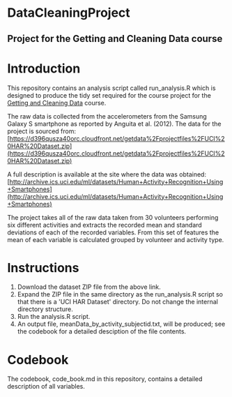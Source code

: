 DataCleaningProject
===================

Project for the Getting and Cleaning Data course 
------------------------------------------------

# Introduction

This repository contains an analysis script called run_analysis.R which is designed to produce the tidy set required for the course project for the [Getting and Cleaning Data](https://class.coursera.org/getdata-004/) course.

The raw data is collected from the accelerometers from the Samsung Galaxy S smartphone as reported by Anguita et al. (2012). The data for the project is sourced from: 
[https://d396qusza40orc.cloudfront.net/getdata%2Fprojectfiles%2FUCI%20HAR%20Dataset.zip](https://d396qusza40orc.cloudfront.net/getdata%2Fprojectfiles%2FUCI%20HAR%20Dataset.zip) 

A full description is available at the site where the data was obtained: 
[http://archive.ics.uci.edu/ml/datasets/Human+Activity+Recognition+Using+Smartphones](http://archive.ics.uci.edu/ml/datasets/Human+Activity+Recognition+Using+Smartphones) 

The project takes all of the raw data taken from 30 volunteers performing six different activities and extracts the recorded mean and standard deviations of each of the recorded variables.  From this set of features the mean of each variable is calculated grouped by volunteer and activity type.

# Instructions
1. Download the dataset ZIP file from the above link.
2. Expand the ZIP file in the same directory as the run_analysis.R script so that there is a 'UCI HAR Dataset' directory. Do not change the internal directory structure.
3. Run the analysis.R script.
4. An output file, meanData_by_activity_subjectid.txt, will be produced; see the codebook for a detailed desciption of the file contents.

# Codebook
The codebook,  code\_book.md in this repository, contains a detailed description of all variables. 
